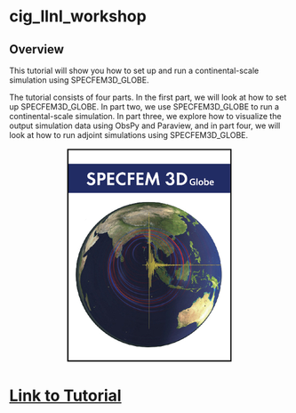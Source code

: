 # cig_llnl_workshop

## Overview

This tutorial will show you how to set up and run a continental-scale
simulation using SPECFEM3D_GLOBE.

The tutorial consists of four parts. In the first part, we will look at how to
set up SPECFEM3D_GLOBE. In part two, we use SPECFEM3D_GLOBE to run a
continental-scale simulation. In part three, we explore how to visualize the
output simulation data using ObsPy and Paraview, and in part four, we will look 
at how to run adjoint simulations using SPECFEM3D_GLOBE.

<p align="center">
  <img src="Fig/cover-small.jpeg" alt="SPECFEM3D_GLOBE">
</p>

# [Link to Tutorial](http://uvaaland.github.io/cig_llnl_workshop)

